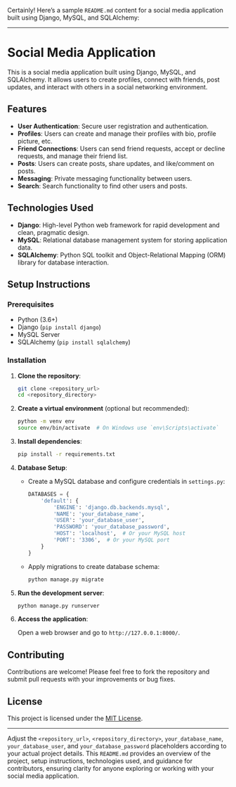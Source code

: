 Certainly! Here’s a sample `README.md` content for a social media application built using Django, MySQL, and SQLAlchemy:

---

# Social Media Application

This is a social media application built using Django, MySQL, and SQLAlchemy. It allows users to create profiles, connect with friends, post updates, and interact with others in a social networking environment.

## Features

- **User Authentication**: Secure user registration and authentication.
- **Profiles**: Users can create and manage their profiles with bio, profile picture, etc.
- **Friend Connections**: Users can send friend requests, accept or decline requests, and manage their friend list.
- **Posts**: Users can create posts, share updates, and like/comment on posts.
- **Messaging**: Private messaging functionality between users.
- **Search**: Search functionality to find other users and posts.

## Technologies Used

- **Django**: High-level Python web framework for rapid development and clean, pragmatic design.
- **MySQL**: Relational database management system for storing application data.
- **SQLAlchemy**: Python SQL toolkit and Object-Relational Mapping (ORM) library for database interaction.

## Setup Instructions

### Prerequisites

- Python (3.6+)
- Django (`pip install django`)
- MySQL Server
- SQLAlchemy (`pip install sqlalchemy`)

### Installation

1. **Clone the repository**:

   ```bash
   git clone <repository_url>
   cd <repository_directory>
   ```

2. **Create a virtual environment** (optional but recommended):

   ```bash
   python -m venv env
   source env/bin/activate  # On Windows use `env\Scripts\activate`
   ```

3. **Install dependencies**:

   ```bash
   pip install -r requirements.txt
   ```

4. **Database Setup**:

   - Create a MySQL database and configure credentials in `settings.py`:

     ```python
     DATABASES = {
         'default': {
             'ENGINE': 'django.db.backends.mysql',
             'NAME': 'your_database_name',
             'USER': 'your_database_user',
             'PASSWORD': 'your_database_password',
             'HOST': 'localhost',  # Or your MySQL host
             'PORT': '3306',  # Or your MySQL port
         }
     }
     ```

   - Apply migrations to create database schema:

     ```bash
     python manage.py migrate
     ```

5. **Run the development server**:

   ```bash
   python manage.py runserver
   ```

6. **Access the application**:

   Open a web browser and go to `http://127.0.0.1:8000/`.

## Contributing

Contributions are welcome! Please feel free to fork the repository and submit pull requests with your improvements or bug fixes.

## License

This project is licensed under the [MIT License](LICENSE).

---

Adjust the `<repository_url>`, `<repository_directory>`, `your_database_name`, `your_database_user`, and `your_database_password` placeholders according to your actual project details. This `README.md` provides an overview of the project, setup instructions, technologies used, and guidance for contributors, ensuring clarity for anyone exploring or working with your social media application.